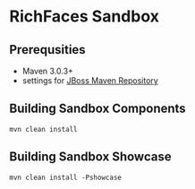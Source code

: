 RichFaces Sandbox
=================

Prerequsities
-------------

* Maven 3.0.3+
* settings for [JBoss Maven Repository](https://community.jboss.org/wiki/MavenGettingStarted-Developers)

Building Sandbox Components
---------------------------

    mvn clean install


Building Sandbox Showcase
-------------------------

    mvn clean install -Pshowcase
